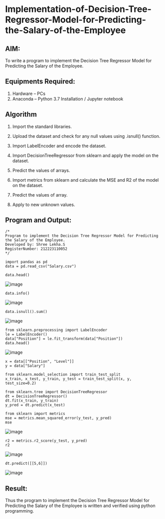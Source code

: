 # Implementation-of-Decision-Tree-Regressor-Model-for-Predicting-the-Salary-of-the-Employee

## AIM:
To write a program to implement the Decision Tree Regressor Model for Predicting the Salary of the Employee.

## Equipments Required:
1. Hardware – PCs
2. Anaconda – Python 3.7 Installation / Jupyter notebook

## Algorithm

1. Import the standard libraries.

2. Upload the dataset and check for any null values using .isnull() function.

3. Import LabelEncoder and encode the dataset.

4. Import DecisionTreeRegressor from sklearn and apply the model on the dataset.

5. Predict the values of arrays.

6. Import metrics from sklearn and calculate the MSE and R2 of the model on the dataset.

7. Predict the values of array.

8. Apply to new unknown values.

## Program and Output:
```
/*
Program to implement the Decision Tree Regressor Model for Predicting the Salary of the Employee.
Developed by: Shree Lekha.S
RegisterNumber: 212223110052
*/
```
```
import pandas as pd
data = pd.read_csv("Salary.csv")

data.head()
```
![image](https://github.com/user-attachments/assets/09a89a04-611b-4fc3-875d-bd88d6f665d1)

```
data.info()
```
![image](https://github.com/user-attachments/assets/e621a128-89c8-4cad-934f-f376081ab400)

```
data.isnull().sum()
```
![image](https://github.com/user-attachments/assets/16b3b57d-07b1-4430-b203-0b6da98cc417)

```
from sklearn.preprocessing import LabelEncoder
le = LabelEncoder()
data["Position"] = le.fit_transform(data["Position"])
data.head()
```
![image](https://github.com/user-attachments/assets/5e54a124-dedb-4ff0-adc0-2e49a572fdc4)

```
x = data[["Position", "Level"]]
y = data["Salary"]

from sklearn.model_selection import train_test_split
x_train, x_test, y_train, y_test = train_test_split(x, y, test_size=0.2)

from sklearn.tree import DecisionTreeRegressor
dt = DecisionTreeRegressor()
dt.fit(x_train, y_train)
y_pred = dt.predict(x_test)

from sklearn import metrics
mse = metrics.mean_squared_error(y_test, y_pred)
mse

```
![image](https://github.com/user-attachments/assets/b7d18527-ef03-497e-b30c-383cca9f5bc5)

```
r2 = metrics.r2_score(y_test, y_pred)
r2

```
![image](https://github.com/user-attachments/assets/da300bb2-0cb9-4af1-80ad-253468836873)
```
dt.predict([[5,6]])
```
![image](https://github.com/user-attachments/assets/ae60c888-db56-4005-8c9b-61f3e56a029c)


## Result:
Thus the program to implement the Decision Tree Regressor Model for Predicting the Salary of the Employee is written and verified using python programming.
